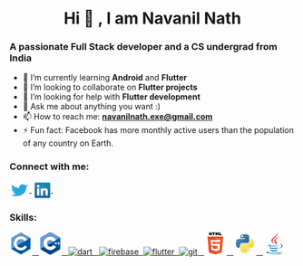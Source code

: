 <h1 style="text-align: center;"> Hi 👋 , I am Navanil Nath  </h1>
<h3 align="center;">   A passionate Full Stack developer and a CS undergrad from India </h3>
<!--
**NavanilNath/NavanilNath** is a ✨ _special_ ✨ repository because its `README.md` (this file) appears on your GitHub profile.-->


- 🌱 I’m currently learning **Android** and **Flutter**
- 👯 I’m looking to collaborate on **Flutter projects**
- 🤔 I’m looking for help with **Flutter development**
- 💬 Ask me about anything you want :)
- 📫 How to reach me: **navanilnath.exe@gmail.com**
- ⚡ Fun fact: Facebook has more monthly active users than the population of any country on Earth.
<h3 align="left"><b>Connect with me:</b> </h3>
<p align="left">
 <a href="https://twitter.com/Navanil_exe" target="blank"><img align="center" src="logo-twitter-png-5860.png" alt="Navanil_exe" height="30" width="35" />&nbsp;</a>
  <a href="https://www.linkedin.com/in/navanil-nath-454534273?trk=contact-info" target="blank"><img align="center" src="pngwing.com.png" alt="navanil-nath-454534273" height="30" width="30" />&nbsp;</a>
  <h3 align="left">Skills:</h3>
  <p align="left"> <a href="https://www.cprogramming.com/" target="_blank"><img src="https://raw.githubusercontent.com/devicons/devicon/master/icons/c/c-original.svg" alt="c" width="40" height="40"/> </a>
  <a href="https://www.w3schools.com/cpp/" target="_blank">&nbsp; <img src="https://raw.githubusercontent.com/devicons/devicon/master/icons/cplusplus/cplusplus-original.svg" alt="cplusplus" width="40" height="40"/> </a> 
   </a> <a href="https://dart.dev" target="_blank">&nbsp; <img src="https://www.vectorlogo.zone/logos/dartlang/dartlang-icon.svg" alt="dart" width="40" height="40"/> </a>
    <a href="https://firebase.google.com/" target="_blank">&nbsp; <img src="https://www.vectorlogo.zone/logos/firebase/firebase-icon.svg" alt="firebase" width="40" height="40"/> </a>
    <a href="https://flutter.dev" target="_blank"> &nbsp;<img src="https://www.vectorlogo.zone/logos/flutterio/flutterio-icon.svg" alt="flutter" width="40" height="40"/> </a> 
    <a href="https://git-scm.com/" target="_blank"> &nbsp;<img src="https://www.vectorlogo.zone/logos/git-scm/git-scm-icon.svg" alt="git" width="40" height="40"/> </a>
    <a href="https://www.w3.org/html/" target="_blank">&nbsp; <img src="https://raw.githubusercontent.com/devicons/devicon/master/icons/html5/html5-original-wordmark.svg" alt="html5" width="40" height="40"/> </a>
     <a href="https://www.python.org" target="_blank">&nbsp; <img src="https://raw.githubusercontent.com/devicons/devicon/master/icons/python/python-original.svg" alt="python" width="40" height="40"/> </a>
        <a href="https://www.java.com/en/" target="_blank">&nbsp; <img src="https://github.com/devicons/devicon/blob/master/icons/java/java-original.svg" alt="java" width="40" height="40"/> </a>
     
     
     
  

